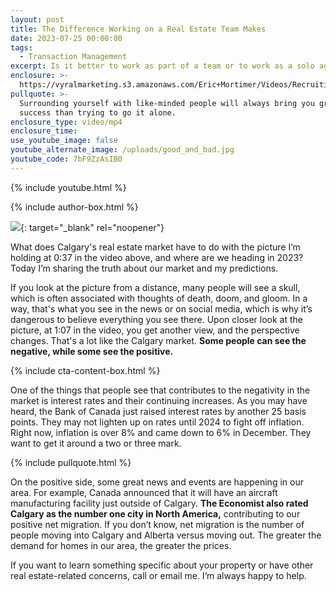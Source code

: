 ```yaml
---
layout: post
title: The Difference Working on a Real Estate Team Makes
date: 2023-07-25 00:00:00
tags:
  - Transaction Management
excerpt: Is it better to work as part of a team or to work as a solo agent?
enclosure: >-
  https://vyralmarketing.s3.amazonaws.com/Eric+Mortimer/Videos/Recruiting/The+Difference+Working+on+a+Real+Estate+Team+Makes.mp4
pullquote: >-
  Surrounding yourself with like-minded people will always bring you greater
  success than trying to go it alone.
enclosure_type: video/mp4
enclosure_time:
use_youtube_image: false
youtube_alternate_image: /uploads/good_and_bad.jpg
youtube_code: 7bF9ZzAsIB0
---
```



{% include youtube.html %}

{% include author-box.html %}

[![](/uploads/button.png)](https://free-mortgage-rate-quote-jonathan-knoblock.paperform.co){: target="_blank" rel="noopener"}

What does Calgary's real estate market have to do with the picture I’m holding at 0:37 in the video above, and where are we heading in 2023? Today I’m sharing the truth about our market and my predictions.

If you look at the picture from a distance, many people will see a skull, which is often associated with thoughts of death, doom, and gloom. In a way, that's what you see in the news or on social media, which is why it’s dangerous to believe everything you see there. Upon closer look at the picture, at 1:07 in the video, you get another view, and the perspective changes. That's a lot like the Calgary market. **Some people can see the negative, while some see the positive.**

{% include cta-content-box.html %}

One of the things that people see that contributes to the negativity in the market is interest rates and their continuing increases. As you may have heard, the Bank of Canada just raised interest rates by another 25 basis points. They may not lighten up on rates until 2024 to fight off inflation. Right now, inflation is over 8% and came down to 6% in December. They want to get it around a two or three mark.


{% include pullquote.html %}

On the positive side, some great news and events are happening in our area. For example, Canada announced that it will have an aircraft manufacturing facility just outside of Calgary. **The Economist also rated Calgary as the number one city in North America,** contributing to our positive net migration. If you don’t know, net migration is the number of people moving into Calgary and Alberta versus moving out. The greater the demand for homes in our area, the greater the prices.

If you want to learn something specific about your property or have other real estate-related concerns, call or email me. I’m always happy to help.


